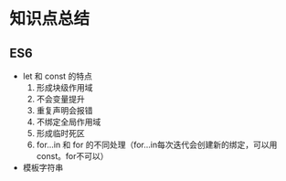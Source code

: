 # 知识点总结
## ES6
- let 和 const 的特点
  1. 形成块级作用域
  2. 不会变量提升
  3. 重复声明会报错
  4. 不绑定全局作用域
  5. 形成临时死区
  6. for...in 和 for 的不同处理（for...in每次迭代会创建新的绑定，可以用const。for不可以）
- 模板字符串

